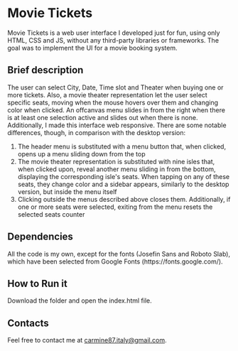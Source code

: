 <h1>Movie Tickets</h1>
<p>Movie Tickets is a web user interface I developed just for fun, using only HTML, CSS and JS, without any third-party libraries or frameworks. The goal was to implement the UI for a movie booking system.</p>
<h2>Brief description</h2>
<p>The user can select City, Date, Time slot and Theater when buying one or more tickets. Also, a movie theater representation let the user select specific seats, moving when the mouse hovers over them and changing color when clicked.
An offcanvas menu slides in from the right when there is at least one selection active and slides out when there is none. Additionally, I made this interface web responsive.
There are some notable differences, though, in comparison with the desktop version:</p>
<ol><li>The header menu is substituted with a menu button that, when clicked, opens up a menu sliding down from the top</li>
<li>The movie theater representation is substituted with nine isles that, when clicked upon, reveal another menu sliding in from the bottom, displaying the corresponding isle's seats. When tapping on any of these seats, they change color and a sidebar
   appears, similarly to the desktop version, but inside the menu itself</li>
<li>Clicking outside the menus described above closes them. Additionally, if one or more seats were selected, exiting from the menu resets the selected seats counter</li></ol>
<h2>Dependencies</h2>
<p>All the code is my own, except for the fonts (Josefin Sans and Roboto Slab), which have been selected from Google Fonts (https://fonts.google.com/).</p>
<h2>How to Run it</h2>
<p>Download the folder and open the index.html file.</p>
<h2>Contacts</h2>
<p>Feel free to contact me at <a href="mailto:carmine87.italy@gmail.com">carmine87.italy@gmail.com</a>.</p>
